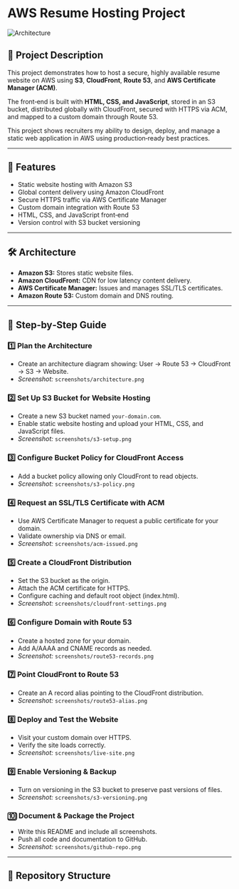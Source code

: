 # AWS Resume Hosting Project

![Architecture](screenshots/architecture.png)

## 📌 Project Description
This project demonstrates how to host a secure, highly available resume website on AWS using **S3**, **CloudFront**, **Route 53**, and **AWS Certificate Manager (ACM)**.  

The front‑end is built with **HTML, CSS, and JavaScript**, stored in an S3 bucket, distributed globally with CloudFront, secured with HTTPS via ACM, and mapped to a custom domain through Route 53.  

This project shows recruiters my ability to design, deploy, and manage a static web application in AWS using production‑ready best practices.

---

## 🚀 Features
- Static website hosting with Amazon S3  
- Global content delivery using Amazon CloudFront  
- Secure HTTPS traffic via AWS Certificate Manager  
- Custom domain integration with Route 53  
- HTML, CSS, and JavaScript front‑end  
- Version control with S3 bucket versioning  

---

## 🛠️ Architecture
- **Amazon S3:** Stores static website files.  
- **Amazon CloudFront:** CDN for low latency content delivery.  
- **AWS Certificate Manager:** Issues and manages SSL/TLS certificates.  
- **Amazon Route 53:** Custom domain and DNS routing.  

---

## 📖 Step‑by‑Step Guide

### 1️⃣ Plan the Architecture
- Create an architecture diagram showing: User → Route 53 → CloudFront → S3 → Website.  
- *Screenshot:* `screenshots/architecture.png`

### 2️⃣ Set Up S3 Bucket for Website Hosting
- Create a new S3 bucket named `your-domain.com`.
- Enable static website hosting and upload your HTML, CSS, and JavaScript files.  
- *Screenshot:* `screenshots/s3-setup.png`

### 3️⃣ Configure Bucket Policy for CloudFront Access
- Add a bucket policy allowing only CloudFront to read objects.  
- *Screenshot:* `screenshots/s3-policy.png`

### 4️⃣ Request an SSL/TLS Certificate with ACM
- Use AWS Certificate Manager to request a public certificate for your domain.  
- Validate ownership via DNS or email.  
- *Screenshot:* `screenshots/acm-issued.png`

### 5️⃣ Create a CloudFront Distribution
- Set the S3 bucket as the origin.
- Attach the ACM certificate for HTTPS.
- Configure caching and default root object (index.html).  
- *Screenshot:* `screenshots/cloudfront-settings.png`

### 6️⃣ Configure Domain with Route 53
- Create a hosted zone for your domain.
- Add A/AAAA and CNAME records as needed.  
- *Screenshot:* `screenshots/route53-records.png`

### 7️⃣ Point CloudFront to Route 53
- Create an A record alias pointing to the CloudFront distribution.  
- *Screenshot:* `screenshots/route53-alias.png`

### 8️⃣ Deploy and Test the Website
- Visit your custom domain over HTTPS.
- Verify the site loads correctly.  
- *Screenshot:* `screenshots/live-site.png`

### 9️⃣ Enable Versioning & Backup
- Turn on versioning in the S3 bucket to preserve past versions of files.  
- *Screenshot:* `screenshots/s3-versioning.png`

### 🔟 Document & Package the Project
- Write this README and include all screenshots.
- Push all code and documentation to GitHub.  
- *Screenshot:* `screenshots/github-repo.png`

---

## 📂 Repository Structure
